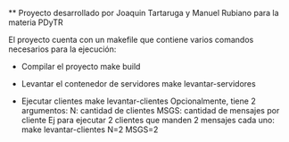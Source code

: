 ** Proyecto desarrollado por Joaquin Tartaruga y Manuel Rubiano para la materia PDyTR

El proyecto cuenta con un makefile que contiene varios comandos necesarios para la ejecución:

- Compilar el proyecto
    make build
  
- Levantar el contenedor de servidores
    make levantar-servidores
  
- Ejecutar clientes
    make levantar-clientes
    Opcionalmente, tiene 2 argumentos:
      N: cantidad de clientes
      MSGS: cantidad de mensajes por cliente
    Ej para ejecutar 2 clientes que manden 2 mensajes cada uno:
    make levantar-clientes N=2 MSGS=2

